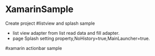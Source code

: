 # XamarinSample
Create project
#listview and splash sample
* list view adapter from list<string> read data and fill adapter.<br/>
* page Splash setting property,NoHistory=true,MainLauncher=true.

#xamarin actionbar sample
